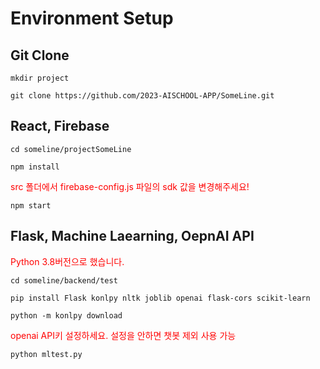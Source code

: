 <h1>Environment Setup</h1>
<h2>Git Clone</h2>
<pre><code>mkdir project</code></pre>
<pre><code>git clone https://github.com/2023-AISCHOOL-APP/SomeLine.git</code></pre>

<h2>React, Firebase</h2>
<pre><code>cd someline/projectSomeLine</code></pre>
<pre><code>npm install</code></pre>
<p style="color: red">src 폴더에서 firebase-config.js 파일의 sdk 값을 변경해주세요!</p>
<pre><code>npm start</code></pre>

<h2>Flask, Machine Laearning, OepnAI API</h2>
<p style="color: red">Python 3.8버전으로 했습니다.</p>
<pre><code>cd someline/backend/test</code></pre>
<pre><code>pip install Flask konlpy nltk joblib openai flask-cors scikit-learn</code></pre>
<pre><code>python -m konlpy download</code></pre>
<p style="color: red">openai API키 설정하세요. 설정을 안하면 챗봇 제외 사용 가능</p>
<pre><code>python mltest.py</code></pre>
